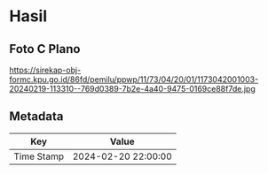 # Hasil

## Foto C Plano

https://sirekap-obj-formc.kpu.go.id/86fd/pemilu/ppwp/11/73/04/20/01/1173042001003-20240219-113310--769d0389-7b2e-4a40-9475-0169ce88f7de.jpg


## Metadata

| Key        | Value               |
| ---------- | ------------------- |
| Time Stamp | 2024-02-20 22:00:00 |




